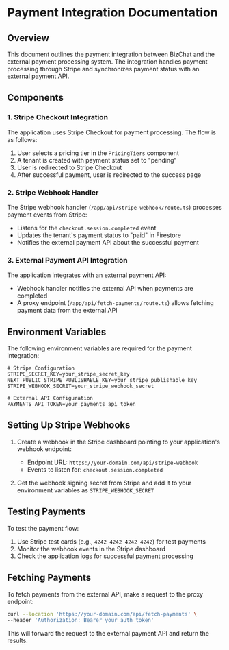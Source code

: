 # Payment Integration Documentation

## Overview

This document outlines the payment integration between BizChat and the external payment processing system. The integration handles payment processing through Stripe and synchronizes payment status with an external payment API.

## Components

### 1. Stripe Checkout Integration

The application uses Stripe Checkout for payment processing. The flow is as follows:

1. User selects a pricing tier in the `PricingTiers` component
2. A tenant is created with payment status set to "pending"
3. User is redirected to Stripe Checkout
4. After successful payment, user is redirected to the success page

### 2. Stripe Webhook Handler

The Stripe webhook handler (`/app/api/stripe-webhook/route.ts`) processes payment events from Stripe:

- Listens for the `checkout.session.completed` event
- Updates the tenant's payment status to "paid" in Firestore
- Notifies the external payment API about the successful payment

### 3. External Payment API Integration

The application integrates with an external payment API:

- Webhook handler notifies the external API when payments are completed
- A proxy endpoint (`/app/api/fetch-payments/route.ts`) allows fetching payment data from the external API

## Environment Variables

The following environment variables are required for the payment integration:

```
# Stripe Configuration
STRIPE_SECRET_KEY=your_stripe_secret_key
NEXT_PUBLIC_STRIPE_PUBLISHABLE_KEY=your_stripe_publishable_key
STRIPE_WEBHOOK_SECRET=your_stripe_webhook_secret

# External API Configuration
PAYMENTS_API_TOKEN=your_payments_api_token
```

## Setting Up Stripe Webhooks

1. Create a webhook in the Stripe dashboard pointing to your application's webhook endpoint:
   - Endpoint URL: `https://your-domain.com/api/stripe-webhook`
   - Events to listen for: `checkout.session.completed`

2. Get the webhook signing secret from Stripe and add it to your environment variables as `STRIPE_WEBHOOK_SECRET`

## Testing Payments

To test the payment flow:

1. Use Stripe test cards (e.g., `4242 4242 4242 4242`) for test payments
2. Monitor the webhook events in the Stripe dashboard
3. Check the application logs for successful payment processing

## Fetching Payments

To fetch payments from the external API, make a request to the proxy endpoint:

```bash
curl --location 'https://your-domain.com/api/fetch-payments' \
--header 'Authorization: Bearer your_auth_token'
```

This will forward the request to the external payment API and return the results.